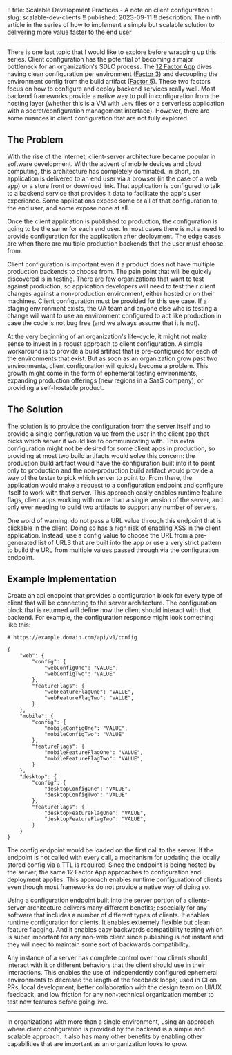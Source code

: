 !! title: Scalable Development Practices - A note on client configuration
!! slug: scalable-dev-clients
!! published: 2023-09-11
!! description: The ninth article in the series of how to implement a simple but scalable solution to delivering more value faster to the end user

---

There is one last topic that I would like to explore before wrapping up this series. Client configuration has the
potential of becoming a major bottleneck for an organization's SDLC process. The 
[12 Factor App](https://12factor.net/config) dives having clean configuration per environment 
([Factor 3](https://12factor.net/config)) and decoupling the environment config from the build artifact 
([Factor 5](https://12factor.net/build-release-run)). These two factors focus on how to configure and deploy backend
services really well. Most backend frameworks provide a native way to pull in configuration from the hosting layer
(whether this is a VM with `.env` files or a serverless application with a secret/configuration management interface).
However, there are some nuances in client configuration that are not fully explored.


## The Problem

With the rise of the internet, client-server architecture became popular in software development. With the advent of
mobile devices and cloud computing, this architecture has completely dominated. In short, an application is delivered
to an end user via a browser (in the case of a web app) or a store front or download link. That application is
configured to talk to a backend service that provides it data to facilitate the app's user experience. Some applications
expose some or all of that configuration to the end user, and some expose none at all.

Once the client application is published to production, the configuration is going to be the same for each end user.
In most cases there is not a need to provide configuration for the application after deployment. The edge cases are when
there are multiple production backends that the user must choose from. 

Client configuration is important even if a product does not have multiple production backends to choose from. The pain
point that will be quickly discovered is in testing. There are few organizations that want to test against production,
so application developers will need to test their client changes against a non-production environment, either hosted or
on their machines. Client configuration must be provided for this use case. If a staging environment exists, the QA team
and anyone else who is testing a change will want to use an environment configured to act like production in case the
code is not bug free (and we always assume that it is not).

At the very beginning of an organization's life-cycle, it might not make sense to invest in a robust approach to client
configuration. A simple workaround is to provide a build artifact that is pre-configured for each of the environments
that exist. But as soon as an organization grow past two environments, client configuration will quickly become a
problem. This growth might come in the form of ephemeral testing environments, expanding production offerings (new
regions in a SaaS company), or providing a self-hostable product.


## The Solution

The solution is to provide the configuration from the server itself and to provide a single configuration value from the
user in the client app that picks which server it would like to communicating with. This extra configuration might not
be desired for some client apps in production, so providing at most two build artifacts would solve this concern: the
production build artifact would have the configuration built into it to point only to production and the non-production
build artifact would provide a way of the tester to pick which server to point to. From there, the application would
make a request to a configuration endpoint and configure itself to work with that server. This approach easily enables
runtime feature flags, client apps working with more than a single version of the server, and only ever needing to build
two artifacts to support any number of servers. 

One word of warning: do not pass a URL value through this endpoint that is clickable in the client. Doing so has a high
risk of enabling XSS in the client application. Instead, use a config value to choose the URL from a pre-generated list
of URLS that are built into the app or use a very strict pattern to build the URL from multiple values passed through
via the configuration endpoint.


## Example Implementation

Create an api endpoint that provides a configuration block for every type of client that will be connecting to the
server architecture. The configuration block that is returned will define how the client should interact with that
backend. For example, the configuration response might look something like this:

```
# https://example.domain.com/api/v1/config

{
    "web": {
        "config": {
            "webConfigOne": "VALUE",
            "webConfigTwo": "VALUE"
        },
        "featureFlags": {
            "webFeatureFlagOne": "VALUE",
            "webFeatureFlagTwo": "VALUE",
        }
    },
    "mobile": {
        "config": {
            "mobileConfigOne": "VALUE",
            "mobileConfigTwo": "VALUE"
        },
        "featureFlags": {
            "mobileFeatureFlagOne": "VALUE",
            "mobileFeatureFlagTwo": "VALUE",
        }
    },
    "desktop": {
        "config": {
            "desktopConfigOne": "VALUE",
            "desktopConfigTwo": "VALUE"
        },
        "featureFlags": {
            "desktopFeatureFlagOne": "VALUE",
            "desktopFeatureFlagTwo": "VALUE",
        }
    }
}

```

The config endpoint would be loaded on the first call to the server. If the endpoint is not called with every call, a
mechanism for updating the locally stored config via a TTL is required. Since the endpoint is being hosted by the
server, the same 12 Factor App approaches to configuration and deployment applies. This approach enables runtime
configuration of clients even though most frameworks do not provide a native way of doing so.

Using a configuration endpoint built into the server portion of a clients-server architecture delivers many different
benefits; especially for any software that includes a number of different types of clients. It enables runtime
configuration for clients. It enables extremely flexible but clean feature flagging. And it enables easy backwards
compatibility testing which is super important for any non-web client since publishing is not instant and they will need
to maintain some sort of backwards compatibility.

Any instance of a server has complete control over how clients should interact with it or different behaviors that the
client should use in their interactions. This enables the use of independently configured ephemeral environments to
decrease the length of the feedback loops; used in CI on PRs, local development, better collaboration with the design
team on UI/UX feedback, and low friction for any non-technical organization member to test new features before going
live.


---

In organizations with more than a single environment, using an approach where client configuration is provided by the
backend is a simple and scalable approach. It also has many other benefits by enabling other capabilities that are
important as an organization looks to grow.
